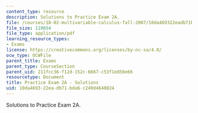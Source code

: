 ```yaml
---
content_type: resource
description: Solutions to Practice Exam 2A.
file: /courses/18-02-multivariable-calculus-fall-2007/10da469322eadb71bda6c249d4640824_prac2asol.pdf
file_size: 119654
file_type: application/pdf
learning_resource_types:
- Exams
license: https://creativecommons.org/licenses/by-nc-sa/4.0/
ocw_type: OCWFile
parent_title: Exams
parent_type: CourseSection
parent_uid: 211fcc36-f12d-152c-6667-c53f1e850e66
resourcetype: Document
title: Practice Exam 2A - Solutions
uid: 10da4693-22ea-db71-bda6-c249d4640824
---
```

Solutions to Practice Exam 2A.